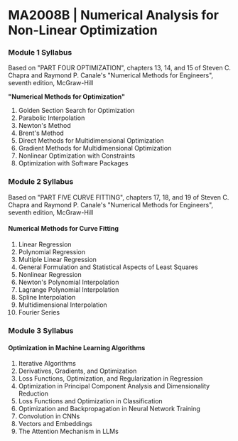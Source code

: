 # MA2008B | Numerical Analysis for Non-Linear Optimization

### Module 1 Syllabus

Based on "PART FOUR OPTIMIZATION", chapters 13, 14, and 15 of Steven C. Chapra and Raymond P. Canale's "Numerical Methods for Engineers", seventh edition, McGraw-Hill

**"Numerical Methods for Optimization"**
1. Golden Section Search for Optimization
2. Parabolic Interpolation
3. Newton's Method
4. Brent's Method
5. Direct Methods for Multidimensional Optimization
6. Gradient Methods for Multidimensional Optimization
7. Nonlinear Optimization with Constraints
8. Optimization with Software Packages

### Module 2 Syllabus

Based on "PART FIVE CURVE FITTING", chapters 17, 18, and 19 of Steven C. Chapra and Raymond P. Canale's "Numerical Methods for Engineers", seventh edition, McGraw-Hill

#### Numerical Methods for Curve Fitting

1. Linear Regression
2. Polynomial Regression
3. Multiple Linear Regression
4. General Formulation and Statistical Aspects of Least Squares
5. Nonlinear Regression
6. Newton's Polynomial Interpolation
7. Lagrange Polynomial Interpolation
8. Spline Interpolation
9. Multidimensional Interpolation
10. Fourier Series

### Module 3 Syllabus

#### Optimization in Machine Learning Algorithms

1. Iterative Algorithms
2. Derivatives, Gradients, and Optimization
3. Loss Functions, Optimization, and Regularization in Regression
4. Optimization in Principal Component Analysis and Dimensionality Reduction
5. Loss Functions and Optimization in Classification
6. Optimization and Backpropagation in Neural Network Training
7. Convolution in CNNs
8. Vectors and Embeddings
9. The Attention Mechanism in LLMs